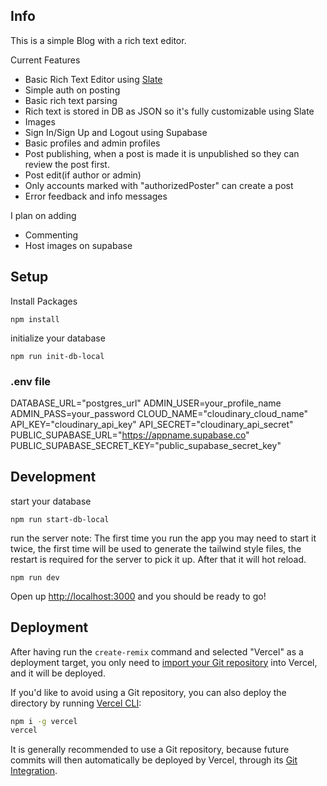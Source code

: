 ## Info
This is a simple Blog with a rich text editor. 

Current Features
- Basic Rich Text Editor using [Slate](https://github.com/ianstormtaylor/slate)
- Simple auth on posting
- Basic rich text parsing
- Rich text is stored in DB as JSON so it's fully customizable using Slate
- Images
- Sign In/Sign Up and Logout using Supabase
- Basic profiles and admin profiles
- Post publishing, when a post is made it is unpublished so they can review the post first.
- Post edit(if author or admin)
- Only accounts marked with "authorizedPoster" can create a post
- Error feedback and info messages

I plan on adding
- Commenting
- Host images on supabase

## Setup
Install Packages
```
npm install
```

initialize your database 
```
npm run init-db-local
```

### .env file
DATABASE_URL="postgres_url"
ADMIN_USER=your_profile_name
ADMIN_PASS=your_password
CLOUD_NAME="cloudinary_cloud_name"
API_KEY="cloudinary_api_key"
API_SECRET="cloudinary_api_secret"
PUBLIC_SUPABASE_URL="https://appname.supabase.co"
PUBLIC_SUPABASE_SECRET_KEY="public_supabase_secret_key"


## Development
start your database
```
npm run start-db-local
```

run the server
note: The first time you run the app you may need to start it twice, the first time will be used to generate the tailwind style files, the restart is required for the server to pick it up. After that it will hot reload.

```
npm run dev
```

Open up [http://localhost:3000](http://localhost:3000) and you should be ready to go!

## Deployment

After having run the `create-remix` command and selected "Vercel" as a deployment target, you only need to [import your Git repository](https://vercel.com/new) into Vercel, and it will be deployed.

If you'd like to avoid using a Git repository, you can also deploy the directory by running [Vercel CLI](https://vercel.com/cli):

```sh
npm i -g vercel
vercel
```

It is generally recommended to use a Git repository, because future commits will then automatically be deployed by Vercel, through its [Git Integration](https://vercel.com/docs/concepts/git).


